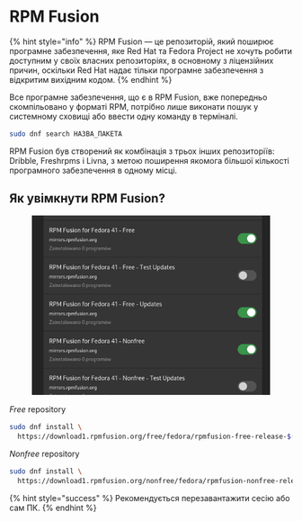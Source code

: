 # RPM Fusion

{% hint style="info" %}
RPM Fusion — це репозиторій, який поширює програмне забезпечення, яке Red Hat та Fedora Project не хочуть робити доступним у своїх власних репозиторіях, в основному з ліцензійних причин, оскільки Red Hat надає тільки програмне забезпечення з відкритим вихідним кодом.
{% endhint %}

Все програмне забезпечення, що є в RPM Fusion, вже попередньо скомпільовано у форматі RPM, потрібно лише виконати пошук у системному сховищі або ввести одну команду в терміналі.

```bash
sudo dnf search НАЗВА_ПАКЕТА
```

RPM Fusion був створений як комбінація з трьох інших репозиторіїв: Dribble, Freshrpms і Livna, з метою поширення якомога більшої кількості програмного забезпечення в одному місці.

## Як увімкнути RPM Fusion?

<figure><img src="../.gitbook/assets/image (1) (1) (1) (1) (1) (1) (1) (1) (1) (1) (1) (1) (1) (1) (1) (1) (1) (1).png" alt=""><figcaption></figcaption></figure>

_Free_ repository

```bash
sudo dnf install \
  https://download1.rpmfusion.org/free/fedora/rpmfusion-free-release-$(rpm -E %fedora).noarch.rpm
```

_Nonfree_ repository

```bash
sudo dnf install \
  https://download1.rpmfusion.org/nonfree/fedora/rpmfusion-nonfree-release-$(rpm -E %fedora).noarch.rpm
```

{% hint style="success" %}
Рекомендується перезавантажити сесію або сам ПК.
{% endhint %}

